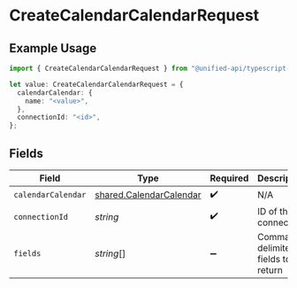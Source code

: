 # CreateCalendarCalendarRequest

## Example Usage

```typescript
import { CreateCalendarCalendarRequest } from "@unified-api/typescript-sdk/sdk/models/operations";

let value: CreateCalendarCalendarRequest = {
  calendarCalendar: {
    name: "<value>",
  },
  connectionId: "<id>",
};
```

## Fields

| Field                                                                     | Type                                                                      | Required                                                                  | Description                                                               |
| ------------------------------------------------------------------------- | ------------------------------------------------------------------------- | ------------------------------------------------------------------------- | ------------------------------------------------------------------------- |
| `calendarCalendar`                                                        | [shared.CalendarCalendar](../../../sdk/models/shared/calendarcalendar.md) | :heavy_check_mark:                                                        | N/A                                                                       |
| `connectionId`                                                            | *string*                                                                  | :heavy_check_mark:                                                        | ID of the connection                                                      |
| `fields`                                                                  | *string*[]                                                                | :heavy_minus_sign:                                                        | Comma-delimited fields to return                                          |